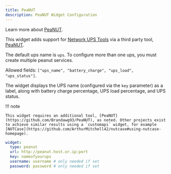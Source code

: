 ```yaml
---
title: PeaNUT
description: PeaNUT Widget Configuration
---
```


Learn more about [PeaNUT](https://github.com/Brandawg93/PeaNUT).

This widget adds support for [Network UPS Tools](https://networkupstools.org/) via a third party tool, [PeaNUT](https://github.com/Brandawg93/PeaNUT).

The default ups name is `ups`. To configure more than one ups, you must create multiple peanut services.

Allowed fields: `["ups_name", "battery_charge", "ups_load", "ups_status"]`.

The widget displays the UPS name (configured via the `key` parameter) as a label, along with battery charge percentage, UPS load percentage, and UPS status.

!!! note

    This widget requires an additional tool, [PeaNUT](https://github.com/Brandawg93/PeaNUT), as noted. Other projects exist to achieve similar results using a `customapi` widget, for example [NUTCase](https://github.com/ArthurMitchell42/nutcase#using-nutcase-homepage).

```yaml
widget:
  type: peanut
  url: http://peanut.host.or.ip:port
  key: nameofyourups
  username: username # only needed if set
  password: password # only needed if set
```
